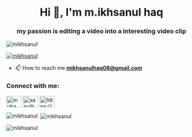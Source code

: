<h1 align="center">Hi 👋, I'm m.ikhsanul haq</h1>
<h3 align="center">my passion is editing a video into a interesting video clip</h3>

<p align="left"> <img src="https://komarev.com/ghpvc/?username=mikhsanul&label=Profile%20views&color=0e75b6&style=flat" alt="mikhsanul" /> </p>

<p align="left"> <a href="https://github.com/ryo-ma/github-profile-trophy"><img src="https://github-profile-trophy.vercel.app/?username=mikhsanul" alt="mikhsanul" /></a> </p>

- 📫 How to reach me **mikhsanulhaq08@gmail.com**

<h3 align="left">Connect with me:</h3>
<p align="left">
<a href="https://linkedin.com/in/muhammad ikhsanul haq" target="blank"><img align="center" src="https://raw.githubusercontent.com/rahuldkjain/github-profile-readme-generator/master/src/images/icons/Social/linked-in-alt.svg" alt="muhammad ikhsanul haq" height="30" width="40" /></a>
<a href="https://instagram.com/sanulhaq_08" target="blank"><img align="center" src="https://raw.githubusercontent.com/rahuldkjain/github-profile-readme-generator/master/src/images/icons/Social/instagram.svg" alt="sanulhaq_08" height="30" width="40" /></a>
<a href="https://www.youtube.com/c/www.youtube.com/@bosque_ch" target="blank"><img align="center" src="https://raw.githubusercontent.com/rahuldkjain/github-profile-readme-generator/master/src/images/icons/Social/youtube.svg" alt="https://www.youtube.com/@muhammadikhsanulhaq7618" height="30" width="40" /></a>
</p>

<p><img align="left" src="https://github-readme-stats.vercel.app/api/top-langs?username=mikhsanul&show_icons=true&locale=en&layout=compact" alt="mikhsanul" /></p>

<p>&nbsp;<img align="center" src="https://github-readme-stats.vercel.app/api?username=mikhsanul&show_icons=true&locale=en" alt="mikhsanul" /></p>

<p><img align="center" src="https://github-readme-streak-stats.herokuapp.com/?user=mikhsanul&" alt="mikhsanul" /></p>
